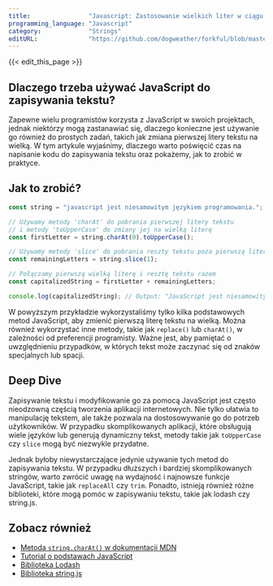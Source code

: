 ```yaml
---
title:                "Javascript: Zastosowanie wielkich liter w ciągu znaków"
programming_language: "Javascript"
category:             "Strings"
editURL:              "https://github.com/dogweather/forkful/blob/master/content/pl/javascript/capitalizing-a-string.md"
---
```


{{< edit_this_page >}}

## Dlaczego trzeba używać JavaScript do zapisywania tekstu?

Zapewne wielu programistów korzysta z JavaScript w swoich projektach, jednak niektórzy mogą zastanawiać się, dlaczego konieczne jest używanie go również do prostych zadań, takich jak zmiana pierwszej litery tekstu na wielką. W tym artykule wyjaśnimy, dlaczego warto poświęcić czas na napisanie kodu do zapisywania tekstu oraz pokażemy, jak to zrobić w praktyce.

## Jak to zrobić?

```Javascript
const string = "javascript jest niesamowitym językiem programowania.";

// Używamy metody 'charAt' do pobrania pierwszej litery tekstu
// i metody 'toUpperCase' do zmiany jej na wielką literę
const firstLetter = string.charAt(0).toUpperCase();

// Używamy metody 'slice' do pobrania reszty tekstu poza pierwszą literą
const remainingLetters = string.slice(1);

// Połączamy pierwszą wielką literę i resztę tekstu razem
const capitalizedString = firstLetter + remainingLetters;

console.log(capitalizedString); // Output: "JavaScript jest niesamowitym językiem programowania."
```

W powyższym przykładzie wykorzystaliśmy tylko kilka podstawowych metod JavaScript, aby zmienić pierwszą literę tekstu na wielką. Można również wykorzystać inne metody, takie jak `replace()` lub `charAt()`, w zależności od preferencji programisty. Ważne jest, aby pamiętać o uwzględnieniu przypadków, w których tekst może zaczynać się od znaków specjalnych lub spacji.

## Deep Dive

Zapisywanie tekstu i modyfikowanie go za pomocą JavaScript jest często nieodzowną częścią tworzenia aplikacji internetowych. Nie tylko ułatwia to manipulację tekstem, ale także pozwala na dostosowywanie go do potrzeb użytkowników. W przypadku skomplikowanych aplikacji, które obsługują wiele języków lub generują dynamiczny tekst, metody takie jak `toUpperCase` czy `slice` mogą być niezwykle przydatne.

Jednak byłoby niewystarczające jedynie używanie tych metod do zapisywania tekstu. W przypadku dłuższych i bardziej skomplikowanych stringów, warto zwrócić uwagę na wydajność i najnowsze funkcje JavaScript, takie jak `replaceAll` czy `trim`. Ponadto, istnieją również różne biblioteki, które mogą pomóc w zapisywaniu tekstu, takie jak lodash czy string.js.

## Zobacz również

- [Metoda `string.charAt()` w dokumentacji MDN](https://developer.mozilla.org/pl/docs/Web/JavaScript/Referencje/Obiekty/String/charAt)
- [Tutorial o podstawach JavaScript](https://developer.mozilla.org/pl/docs/Learn/Getting_started_with_the_web/JavaScript_basics)
- [Biblioteka Lodash](https://lodash.com/)
- [Biblioteka string.js](https://stringjs.com/)